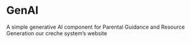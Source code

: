 # GenAI
A simple generative AI component for Parental Guidance and Resource Generation our creche system’s website